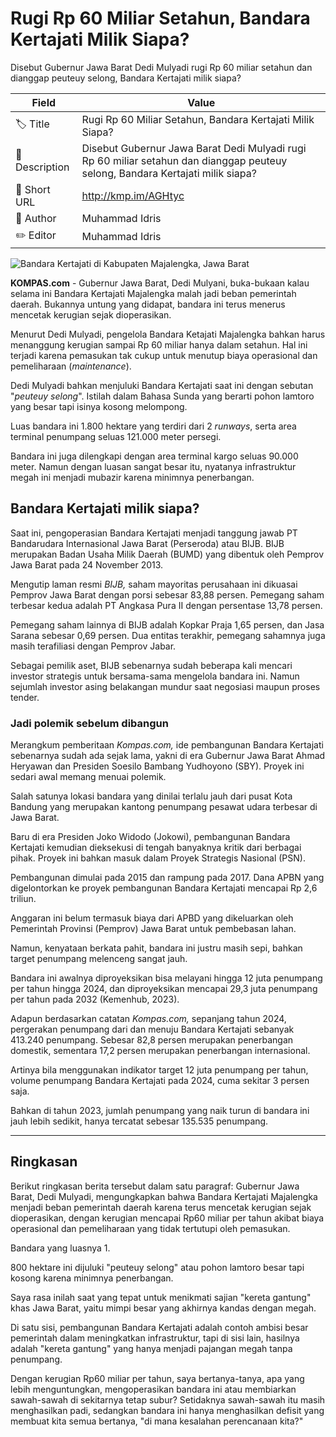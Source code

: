 # Rugi Rp 60 Miliar Setahun, Bandara Kertajati Milik Siapa?

Disebut Gubernur Jawa Barat Dedi Mulyadi rugi Rp 60 miliar setahun dan dianggap peuteuy selong, Bandara Kertajati milik siapa?

| Field         | Value                                                       |
|---------------|-------------------------------------------------------------|
| 🏷️ Title       | Rugi Rp 60 Miliar Setahun, Bandara Kertajati Milik Siapa? |
| 📝 Description | Disebut Gubernur Jawa Barat Dedi Mulyadi rugi Rp 60 miliar setahun dan dianggap peuteuy selong, Bandara Kertajati milik siapa? |
| 🔗 Short URL   | http://kmp.im/AGHtyc |
| 👤 Author      | Muhammad Idris |
| ✏️ Editor      | Muhammad Idris |

![Bandara Kertajati di Kabupaten Majalengka, Jawa Barat](https://asset.kompas.com/crops/BYNMdxn050Y3qm3j-RKQHRcxN8M=/100x0:941x561/750x500/data/photo/2022/11/02/636214a5638f3.jpg)

**KOMPAS.com** - Gubernur Jawa Barat, Dedi Mulyani, buka-bukaan kalau selama ini Bandara Kertajati Majalengka malah jadi beban pemerintah daerah. Bukannya untung yang didapat, bandara ini terus menerus mencetak kerugian sejak dioperasikan.

Menurut Dedi Mulyadi, pengelola Bandara Ketajati Majalengka bahkan harus menanggung kerugian sampai Rp 60 miliar hanya dalam setahun. Hal ini terjadi karena pemasukan tak cukup untuk menutup biaya operasional dan pemeliharaan (*maintenance*).

Dedi Mulyadi bahkan menjuluki Bandara Kertajati saat ini dengan sebutan \"*peuteuy selong*\". Istilah dalam Bahasa Sunda yang berarti pohon lamtoro yang besar tapi isinya kosong melompong.

Luas bandara ini 1.800 hektare yang terdiri dari 2 *runways*, serta area terminal penumpang seluas 121.000 meter persegi.

Bandara ini juga dilengkapi dengan area terminal kargo seluas 90.000 meter. Namun dengan luasan sangat besar itu, nyatanya infrastruktur megah ini menjadi mubazir karena minimnya penerbangan.

## Bandara Kertajati milik siapa?

Saat ini, pengoperasian Bandara Kertajati menjadi tanggung jawab PT Bandarudara Internasional Jawa Barat (Perseroda) atau BIJB. BIJB merupakan Badan Usaha Milik Daerah (BUMD) yang dibentuk oleh Pemprov Jawa Barat pada 24 November 2013.

Mengutip laman resmi *BIJB,* saham mayoritas perusahaan ini dikuasai Pemprov Jawa Barat dengan porsi sebesar 83,88 persen. Pemegang saham terbesar kedua adalah PT Angkasa Pura II dengan persentase 13,78 persen.

Pemegang saham lainnya di BIJB adalah Kopkar Praja 1,65 persen, dan Jasa Sarana sebesar 0,69 persen. Dua entitas terakhir, pemegang sahamnya juga masih terafiliasi dengan Pemprov Jabar.

Sebagai pemilik aset, BIJB sebenarnya sudah beberapa kali mencari investor strategis untuk bersama-sama mengelola bandara ini. Namun sejumlah investor asing belakangan mundur saat negosiasi maupun proses tender.

### Jadi polemik sebelum dibangun

Merangkum pemberitaan *Kompas.com,* ide pembangunan Bandara Kertajati sebenarnya sudah ada sejak lama, yakni di era Gubernur Jawa Barat Ahmad Heryawan dan Presiden Soesilo Bambang Yudhoyono (SBY). Proyek ini sedari awal memang menuai polemik.

Salah satunya lokasi bandara yang dinilai terlalu jauh dari pusat Kota Bandung yang merupakan kantong penumpang pesawat udara terbesar di Jawa Barat.

Baru di era Presiden Joko Widodo (Jokowi), pembangunan Bandara Kertajati kemudian dieksekusi di tengah banyaknya kritik dari berbagai pihak. Proyek ini bahkan masuk dalam Proyek Strategis Nasional (PSN).

Pembangunan dimulai pada 2015 dan rampung pada 2017. Dana APBN yang digelontorkan ke proyek pembangunan Bandara Kertajati mencapai Rp 2,6 triliun.

Anggaran ini belum termasuk biaya dari APBD yang dikeluarkan oleh Pemerintah Provinsi (Pemprov) Jawa Barat untuk pembebasan lahan.

Namun, kenyataan berkata pahit, bandara ini justru masih sepi, bahkan target penumpang melenceng sangat jauh.

Bandara ini awalnya diproyeksikan bisa melayani hingga 12 juta penumpang per tahun hingga 2024, dan diproyeksikan mencapai 29,3 juta penumpang per tahun pada 2032 (Kemenhub, 2023).

Adapun berdasarkan catatan *Kompas.com,* sepanjang tahun 2024, pergerakan penumpang dari dan menuju Bandara Kertajati sebanyak 413.240 penumpang. Sebesar 82,8 persen merupakan penerbangan domestik, sementara 17,2 persen merupakan penerbangan internasional.

Artinya bila menggunakan indikator target 12 juta penumpang per tahun, volume penumpang Bandara Kertajati pada 2024, cuma sekitar 3 persen saja.

Bahkan di tahun 2023, jumlah penumpang yang naik turun di bandara ini jauh lebih sedikit, hanya tercatat sebesar 135.535 penumpang.

---
## Ringkasan

Berikut ringkasan berita tersebut dalam satu paragraf: Gubernur Jawa Barat, Dedi Mulyadi, mengungkapkan bahwa Bandara Kertajati Majalengka menjadi beban pemerintah daerah karena terus mencetak kerugian sejak dioperasikan, dengan kerugian mencapai Rp60 miliar per tahun akibat biaya operasional dan pemeliharaan yang tidak tertutupi oleh pemasukan.

 Bandara yang luasnya 1.

800 hektare ini dijuluki "peuteuy selong" atau pohon lamtoro besar tapi kosong karena minimnya penerbangan.



Saya rasa inilah saat yang tepat untuk menikmati sajian "kereta gantung" khas Jawa Barat, yaitu mimpi besar yang akhirnya kandas dengan megah.

 Di satu sisi, pembangunan Bandara Kertajati adalah contoh ambisi besar pemerintah dalam meningkatkan infrastruktur, tapi di sisi lain, hasilnya adalah "kereta gantung" yang hanya menjadi pajangan megah tanpa penumpang.

 Dengan kerugian Rp60 miliar per tahun, saya bertanya-tanya, apa yang lebih menguntungkan, mengoperasikan bandara ini atau membiarkan sawah-sawah di sekitarnya tetap subur? Setidaknya sawah-sawah itu masih menghasilkan padi, sedangkan bandara ini hanya menghasilkan defisit yang membuat kita semua bertanya, "di mana kesalahan perencanaan kita?"
